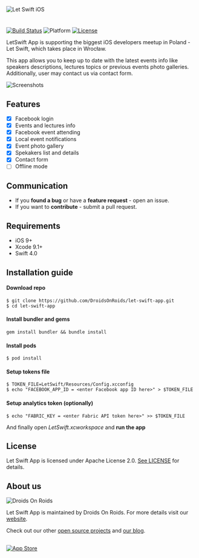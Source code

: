 ![Let Swift iOS](http://i.imgur.com/MVujfzZ.png)
#
[![Build Status](https://www.bitrise.io/app/7a26c93ad5a8995a.svg?token=UiTe2gkL-Nq1vXmW6Opxiw&branch=master)](https://www.bitrise.io/app/7a26c93ad5a8995a) ![Platform](https://camo.githubusercontent.com/783873a5a5968925c13e4b7748d284c56e3e676d/68747470733a2f2f636f636f61706f642d6261646765732e6865726f6b756170702e636f6d2f702f4e53537472696e674d61736b2f62616467652e737667) [![License](https://img.shields.io/badge/License-Apache%202.0-blue.svg)](https://github.com/DroidsOnRoids/let-swift-app/blob/master/LICENSE)

LetSwift App is supporting the biggest iOS developers meetup in Poland - Let Swift, which takes place in Wrocław.

This app allows you to keep up to date with the latest events info like speakers descriptions, lectures topics or previous events photo galleries. Additionally, user may contact us via contact form.

![Screenshots](http://i.imgur.com/IRCzYt9.jpg)

## Features
- [x] Facebook login
- [x] Events and lectures info
- [x] Facebook event attending
- [x] Local event notifications
- [x] Event photo gallery
- [x] Spekakers list and details
- [x] Contact form
- [ ] Offline mode

## Communication
* If you **found a bug** or have a **feature request** - open an issue.
* If you want to **contribute** - submit a pull request.

## Requirements
* iOS 9+
* Xcode 9.1+
* Swift 4.0

## Installation guide
#### Download repo
```
$ git clone https://github.com/DroidsOnRoids/let-swift-app.git
$ cd let-swift-app
```
#### Install bundler and gems
```
gem install bundler && bundle install
```
#### Install pods
```
$ pod install
```
#### Setup tokens file
```
$ TOKEN_FILE=LetSwift/Resources/Config.xcconfig
$ echo "FACEBOOK_APP_ID = <enter Facebook app ID here>" > $TOKEN_FILE
```
#### Setup analytics token (optionally)
```
$ echo "FABRIC_KEY = <enter Fabric API token here>" >> $TOKEN_FILE
```

And finally open *LetSwift.xcworkspace* and **run the app**

## License
Let Swift App is licensed under Apache License 2.0. [See LICENSE](https://github.com/DroidsOnRoids/let-swift-app/blob/master/LICENSE) for details.

## About us
![Droids On Roids](http://i.imgur.com/J1XxjXL.png)

Let Swift App is maintained by Droids On Roids. For more details visit our [website](https://www.thedroidsonroids.com/).

Check out our other [open source projects](https://github.com/DroidsOnRoids) and [our blog](https://www.thedroidsonroids.com/blog).

##
[![App Store](https://devimages.apple.com.edgekey.net/app-store/marketing/guidelines/images/badge-download-on-the-app-store.svg)](https://itunes.apple.com/us/app/let-swift/id1265027315?l=pl&ls=1&mt=8)
